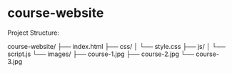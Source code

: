 # course-website

Project Structure:

course-website/
├── index.html
├── css/
│   └── style.css
├── js/
│   └── script.js
└── images/
    ├── course-1.jpg
    ├── course-2.jpg
    └── course-3.jpg












